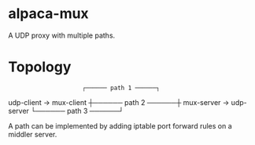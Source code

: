 alpaca-mux
==========

A UDP proxy with multiple paths.

# Topology

                         ┌────── path 1 ──────┐
udp-client -> mux-client ┼────── path 2 ──────┼ mux-server -> udp-server
                         └────── path 3 ──────┘

A path can be implemented by adding iptable port forward rules on a middler server.
